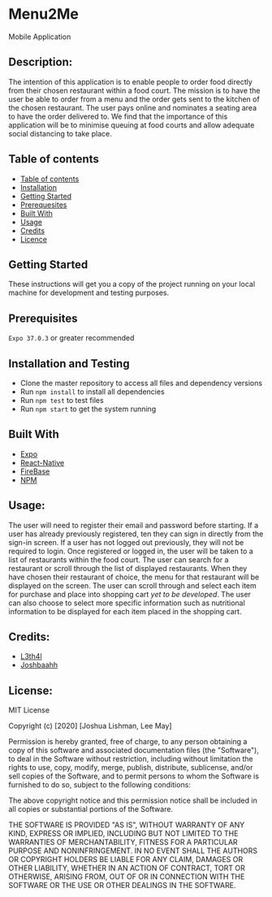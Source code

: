 # Menu2Me
Mobile Application

## Description:
The intention of this application is to enable people to order food directly from their chosen restaurant within a food court. 
The mission is to have the user be able to order from a menu and the order gets sent to the kitchen of the chosen restaurant. 
The user pays online and nominates a seating area to have the order delivered to.
We find that the importance of this application will be to minimise queuing at food courts and allow adequate social distancing to take place.

## Table of contents

<!--ts-->
   * [Table of contents](#table-of-contents)
   * [Installation](#installation-and-testing)
   * [Getting Started](#getting-started)
   * [Prerequesites](#prerequesites)
   * [Built With](#built-with)
   * [Usage](#usage)
   * [Credits](#credits)
   * [Licence](#licence)
<!--te-->

## Getting Started
These instructions will get you a copy of the project running on your local machine for development and testing purposes.

## Prerequisites
 `Expo 37.0.3` or greater recommended

## Installation and Testing
- Clone the master repository to access all files and dependency versions
- Run `npm install` to install all dependencies
- Run `npm test` to test files
- Run `npm start` to get the system running


## Built With
- [Expo](https://https://expo.io/)
- [React-Native](https://reactnative.dev/)
- [FireBase](https://firebase.google.com/)
- [NPM](https://www.npmjs.com/)


## Usage:
The user will need to register their email and password before starting. If a user has already previously registered, ten they can sign in directly from the sign-in screen. If a user has not logged out previously, they will not be required to login.
Once registered or logged in, the user will be taken to a list of restaurants within the food court. 
The user can search for a restaurant or scroll through the list of displayed restaurants. When they have chosen their restaurant of choice, the menu for that restaurant will be displayed on the screen. 
The user can scroll through and select each item for purchase and place into shopping cart <i>yet to be developed</i>. 
The user can also choose to select more specific information such as nutritional information to be displayed for each item placed in the shopping cart.


## Credits: 
- [L3th4l](s3770851@student.rmit.edu.au)
- [Joshbaahh](s3829198@student.rmit.edu.au)


## License: 
MIT License

Copyright (c) [2020] [Joshua Lishman, Lee May]

Permission is hereby granted, free of charge, to any person obtaining a copy
of this software and associated documentation files (the "Software"), to deal
in the Software without restriction, including without limitation the rights
to use, copy, modify, merge, publish, distribute, sublicense, and/or sell
copies of the Software, and to permit persons to whom the Software is
furnished to do so, subject to the following conditions:

The above copyright notice and this permission notice shall be included in all
copies or substantial portions of the Software.

THE SOFTWARE IS PROVIDED "AS IS", WITHOUT WARRANTY OF ANY KIND, EXPRESS OR
IMPLIED, INCLUDING BUT NOT LIMITED TO THE WARRANTIES OF MERCHANTABILITY,
FITNESS FOR A PARTICULAR PURPOSE AND NONINFRINGEMENT. IN NO EVENT SHALL THE
AUTHORS OR COPYRIGHT HOLDERS BE LIABLE FOR ANY CLAIM, DAMAGES OR OTHER
LIABILITY, WHETHER IN AN ACTION OF CONTRACT, TORT OR OTHERWISE, ARISING FROM,
OUT OF OR IN CONNECTION WITH THE SOFTWARE OR THE USE OR OTHER DEALINGS IN THE
SOFTWARE.
